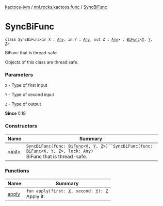 [kactoos-jvm](../../index.md) / [nnl.rocks.kactoos.func](../index.md) / [SyncBiFunc](./index.md)

# SyncBiFunc

`class SyncBiFunc<in X : `[`Any`](https://kotlinlang.org/api/latest/jvm/stdlib/kotlin/-any/index.html)`, in Y : `[`Any`](https://kotlinlang.org/api/latest/jvm/stdlib/kotlin/-any/index.html)`, out Z : `[`Any`](https://kotlinlang.org/api/latest/jvm/stdlib/kotlin/-any/index.html)`> : `[`BiFunc`](../../nnl.rocks.kactoos/-bi-func/index.md)`<`[`X`](index.md#X)`, `[`Y`](index.md#Y)`, `[`Z`](index.md#Z)`>`

BiFunc that is thread-safe.

Objects of this class are thread safe.

### Parameters

`X` - Type of first input

`Y` - Type of second input

`Z` - Type of output

**Since**
0.18

### Constructors

| Name | Summary |
|---|---|
| [&lt;init&gt;](-init-.md) | `SyncBiFunc(func: `[`BiFunc`](../../nnl.rocks.kactoos/-bi-func/index.md)`<`[`X`](index.md#X)`, `[`Y`](index.md#Y)`, `[`Z`](index.md#Z)`>)``SyncBiFunc(func: `[`BiFunc`](../../nnl.rocks.kactoos/-bi-func/index.md)`<`[`X`](index.md#X)`, `[`Y`](index.md#Y)`, `[`Z`](index.md#Z)`>, lock: `[`Any`](https://kotlinlang.org/api/latest/jvm/stdlib/kotlin/-any/index.html)`)`<br>BiFunc that is thread-safe. |

### Functions

| Name | Summary |
|---|---|
| [apply](apply.md) | `fun apply(first: `[`X`](index.md#X)`, second: `[`Y`](index.md#Y)`): `[`Z`](index.md#Z)<br>Apply it. |
